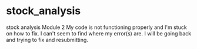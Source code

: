 # stock_analysis
stock analysis Module 2
My code is not functioning properly and I'm stuck on how to fix. I can't seem to find where my error(s) are. I will be going back and trying to fix and resubmitting.
